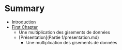 # Summary

* [Introduction](README.md)
* [First Chapter](chapter1.md)
   * Une multiplication des gisements de données
   * [Présentation](Partie 1/presentation.md)
       * Une multiplication des gisements de données

